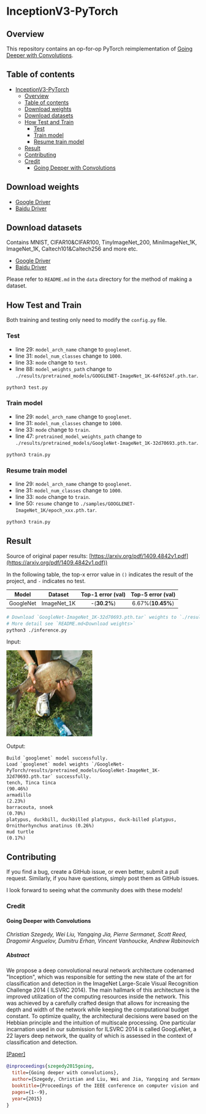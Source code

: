 # InceptionV3-PyTorch

## Overview

This repository contains an op-for-op PyTorch reimplementation of [Going Deeper with Convolutions](https://arxiv.org/pdf/1409.4842v1.pdf).

## Table of contents

- [InceptionV3-PyTorch](#inceptionv3-pytorch)
    - [Overview](#overview)
    - [Table of contents](#table-of-contents)
    - [Download weights](#download-weights)
    - [Download datasets](#download-datasets)
    - [How Test and Train](#how-test-and-train)
        - [Test](#test)
        - [Train model](#train-model)
        - [Resume train model](#resume-train-model)
    - [Result](#result)
    - [Contributing](#contributing)
    - [Credit](#credit)
        - [Going Deeper with Convolutions](#going-deeper-with-convolutions)

## Download weights

- [Google Driver](https://drive.google.com/drive/folders/17ju2HN7Y6pyPK2CC_AqnAfTOe9_3hCQ8?usp=sharing)
- [Baidu Driver](https://pan.baidu.com/s/1yNs4rqIb004-NKEdKBJtYg?pwd=llot)

## Download datasets

Contains MNIST, CIFAR10&CIFAR100, TinyImageNet_200, MiniImageNet_1K, ImageNet_1K, Caltech101&Caltech256 and more etc.

- [Google Driver](https://drive.google.com/drive/folders/1f-NSpZc07Qlzhgi6EbBEI1wTkN1MxPbQ?usp=sharing)
- [Baidu Driver](https://pan.baidu.com/s/1arNM38vhDT7p4jKeD4sqwA?pwd=llot)

Please refer to `README.md` in the `data` directory for the method of making a dataset.

## How Test and Train

Both training and testing only need to modify the `config.py` file.

### Test

- line 29: `model_arch_name` change to `googlenet`.
- line 31: `model_num_classes` change to `1000`.
- line 33: `mode` change to `test`.
- line 88: `model_weights_path` change to `./results/pretrained_models/GOOGLENET-ImageNet_1K-64f6524f.pth.tar`.

```bash
python3 test.py
```

### Train model

- line 29: `model_arch_name` change to `googlenet`.
- line 31: `model_num_classes` change to `1000`.
- line 33: `mode` change to `train`.
- line 47: `pretrained_model_weights_path` change to `./results/pretrained_models/GoogleNet-ImageNet_1K-32d70693.pth.tar`.

```bash
python3 train.py
```

### Resume train model

- line 29: `model_arch_name` change to `googlenet`.
- line 31: `model_num_classes` change to `1000`.
- line 33: `mode` change to `train`.
- line 50: `resume` change to `./samples/GOOGLENET-ImageNet_1K/epoch_xxx.pth.tar`.

```bash
python3 train.py
```

## Result

Source of original paper results: [https://arxiv.org/pdf/1409.4842v1.pdf](https://arxiv.org/pdf/1409.4842v1.pdf))

In the following table, the top-x error value in `()` indicates the result of the project, and `-` indicates no test.

|   Model   |   Dataset   | Top-1 error (val) | Top-5 error (val) |
|:---------:|:-----------:|:-----------------:|:-----------------:|
| GoogleNet | ImageNet_1K |   -(**30.2%**)    | 6.67%(**10.45%**) |

```bash
# Download `GoogleNet-ImageNet_1K-32d70693.pth.tar` weights to `./results/pretrained_models`
# More detail see `README.md<Download weights>`
python3 ./inference.py 
```

Input:

<span align="center"><img width="224" height="224" src="figure/n01440764_36.JPEG"/></span>

Output:

```text
Build `googlenet` model successfully.
Load `googlenet` model weights `/GoogleNet-PyTorch/results/pretrained_models/GoogleNet-ImageNet_1K-32d70693.pth.tar` successfully.
tench, Tinca tinca                                                          (90.46%)
armadillo                                                                   (2.23%)
barracouta, snoek                                                           (0.70%)
platypus, duckbill, duckbilled platypus, duck-billed platypus, Ornithorhynchus anatinus (0.26%)
mud turtle                                                                  (0.17%)
```

## Contributing

If you find a bug, create a GitHub issue, or even better, submit a pull request. Similarly, if you have questions,
simply post them as GitHub issues.

I look forward to seeing what the community does with these models!

### Credit

#### Going Deeper with Convolutions

*Christian Szegedy, Wei Liu, Yangqing Jia, Pierre Sermanet, Scott Reed, Dragomir Anguelov, Dumitru Erhan, Vincent
Vanhoucke, Andrew Rabinovich*

##### Abstract

We propose a deep convolutional neural network architecture codenamed "Inception", which was responsible for setting the
new state of the art for classification and detection in the ImageNet Large-Scale Visual Recognition Challenge 2014 (
ILSVRC 2014). The main hallmark of this architecture is the improved utilization of the computing resources inside the
network. This was achieved by a carefully crafted design that allows for increasing the depth and width of the network
while keeping the computational budget constant. To optimize quality, the architectural decisions were based on the
Hebbian principle and the intuition of multiscale processing. One particular incarnation used in our submission for
ILSVRC 2014 is called GoogLeNet, a 22 layers deep network, the quality of which is assessed in the context of
classification and detection.

[[Paper]](https://arxiv.org/pdf/1409.4842v1.pdf)

```bibtex
@inproceedings{szegedy2015going,
  title={Going deeper with convolutions},
  author={Szegedy, Christian and Liu, Wei and Jia, Yangqing and Sermanet, Pierre and Reed, Scott and Anguelov, Dragomir and Erhan, Dumitru and Vanhoucke, Vincent and Rabinovich, Andrew},
  booktitle={Proceedings of the IEEE conference on computer vision and pattern recognition},
  pages={1--9},
  year={2015}
}
```